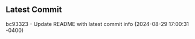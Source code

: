 
## Latest Commit
bc93323 - Update README with latest commit info (2024-08-29 17:00:31 -0400) <Yunxi-Zhou>
